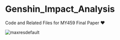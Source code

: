# Genshin_Impact_Analysis

Code and Related Files for MY459 Final Paper ❤️

![maxresdefault](https://user-images.githubusercontent.com/114445118/230718105-35434e34-f628-4fb4-842d-2bf6388b414f.jpeg)



